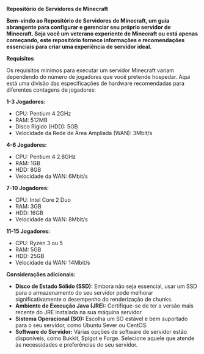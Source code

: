 **Repositório de Servidores de Minecraft**

**Bem-vindo ao Repositório de Servidores de Minecraft, um guia abrangente para configurar e gerenciar seu próprio servidor de Minecraft. Seja você um veterano experiente de Minecraft ou está apenas começando, este repositório fornece informações e recomendações essenciais para criar uma experiência de servidor ideal.**

**Requisitos**

Os requisitos mínimos para executar um servidor Minecraft variam dependendo do número de jogadores que você pretende hospedar. Aqui está uma divisão das especificações de hardware recomendadas para diferentes contagens de jogadores:

**1-3 Jogadores:**

* CPU: Pentium 4 2GHz
* RAM: 512MB
* Disco Rígido (HDD): 5GB
* Velocidade da Rede de Área Ampliada (WAN): 3Mbit/s

**4-6 Jogadores:**

* CPU: Pentium 4 2.8GHz
* RAM: 1GB
* HDD: 8GB
* Velocidade da WAN: 6Mbit/s

**7-10 Jogadores:**

* CPU: Intel Core 2 Duo
* RAM: 3GB
* HDD: 16GB
* Velocidade da WAN: 8Mbit/s

**11-15 Jogadores:**

* CPU: Ryzen 3 ou 5
* RAM: 5GB
* HDD: 25GB
* Velocidade da WAN: 14Mbit/s

**Considerações adicionais:**

* **Disco de Estado Sólido (SSD):** Embora não seja essencial, usar um SSD para o armazenamento do seu servidor pode melhorar significativamente o desempenho do renderização de chunks.
* **Ambiente de Execução Java (JRE):** Certifique-se de ter a versão mais recente do JRE instalada na sua máquina servidor.
* **Sistema Operacional (SO):** Escolha um SO estável e bem suportado para o seu servidor, como Ubuntu Sever ou CentOS.
* **Software do Servidor:** Várias opções de software de servidor estão disponíveis, como Bukkit, Spigot e Forge. Selecione aquele que atende às necessidades e preferências do seu servidor.

